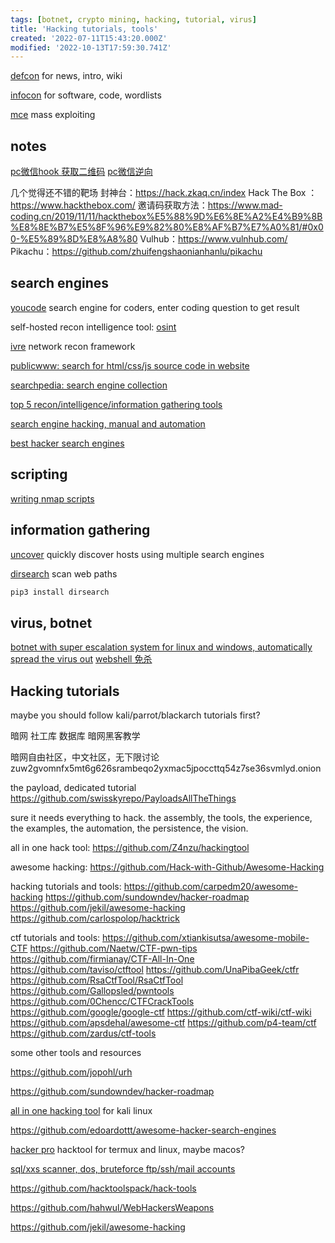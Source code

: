 ```yaml
---
tags: [botnet, crypto mining, hacking, tutorial, virus]
title: 'Hacking tutorials, tools'
created: '2022-07-11T15:43:20.000Z'
modified: '2022-10-13T17:59:30.741Z'
---
```


[defcon](https://defcon.org) for news, intro, wiki

[infocon](https://infocon.org) for software, code, wordlists

[mce](https://github.com/jm33-m0/mec) mass exploiting

## notes
[pc微信hook 获取二维码](https://blog.csdn.net/a1165559068/article/details/110450166?app_version=5.9.0&code=app_1562916241&csdn_share_tail=%7B%22type%22%3A%22blog%22%2C%22rType%22%3A%22article%22%2C%22rId%22%3A%22110450166%22%2C%22source%22%3A%22a1165559068%22%7D&uLinkId=usr1mkqgl919blen&utm_source=app)
[pc微信逆向](https://note.youdao.com/s/KRl8DIR0)

几个觉得还不错的靶场
封神台：https://hack.zkaq.cn/index
Hack The Box ：https://www.hackthebox.com/
邀请码获取方法：https://www.mad-coding.cn/2019/11/11/hackthebox%E5%88%9D%E6%8E%A2%E4%B9%8B%E8%8E%B7%E5%8F%96%E9%82%80%E8%AF%B7%E7%A0%81/#0x00-%E5%89%8D%E8%A8%80
Vulhub：https://www.vulnhub.com/
Pikachu：https://github.com/zhuifengshaonianhanlu/pikachu

## search engines

[youcode](https://you.com/code) search engine for coders, enter coding question to get result

self-hosted recon intelligence tool: [osint](https://github.com/lockfale/osint-framework)

[ivre](https://github.com/ivre/ivre) network recon framework

[publicwww: search for html/css/js source code in website](https://publicwww.com/)

[searchpedia: search engine collection](https://hackernoon.com/searchpedia-a-list-of-250-search-engines-40198146adfc)

[top 5 recon/intelligence/information gathering tools](https://resources.infosecinstitute.com/topic/top-five-open-source-intelligence-osint-tools/)

[search engine hacking, manual and automation](https://resources.infosecinstitute.com/topic/search-engine-hacking-manual-and-automation/)

[best hacker search engines](https://dekisoft.com/best-hacker-search-engines-to-use/)

## scripting

[writing nmap scripts](https://www.cnblogs.com/bhlsheji/p/5175516.html)

## information gathering

[uncover](https://github.com/projectdiscovery/uncover) quickly discover hosts using multiple search engines

[dirsearch](https://github.com/maurosoria/dirsearch) scan web paths
```bash
pip3 install dirsearch
```

## virus, botnet

[botnet with super escalation system for linux and windows, automatically spread the virus out](https://github.com/ThrillQuks/Pitraix)
[webshell 免杀](https://zu1k.com/posts/security/web-security/hide-your-webshell/)

## Hacking tutorials

maybe you should follow kali/parrot/blackarch tutorials first?

暗网 社工库 数据库 暗网黑客教学

暗网自由社区，中文社区，无下限讨论
zuw2gvomnfx5mt6g626srambeqo2yxmac5jpoccttq54z7se36svmlyd.onion

the payload, dedicated tutorial
https://github.com/swisskyrepo/PayloadsAllTheThings

sure it needs everything to hack. the assembly, the tools, the experience, the examples, the automation, the persistence, the vision.

all in one hack tool:
https://github.com/Z4nzu/hackingtool

awesome hacking:
https://github.com/Hack-with-Github/Awesome-Hacking

hacking tutorials and tools:
https://github.com/carpedm20/awesome-hacking
https://github.com/sundowndev/hacker-roadmap
https://github.com/jekil/awesome-hacking
https://github.com/carlospolop/hacktrick

ctf tutorials and tools:
https://github.com/xtiankisutsa/awesome-mobile-CTF
https://github.com/Naetw/CTF-pwn-tips
https://github.com/firmianay/CTF-All-In-One
https://github.com/taviso/ctftool
https://github.com/UnaPibaGeek/ctfr
https://github.com/RsaCtfTool/RsaCtfTool
https://github.com/Gallopsled/pwntools
https://github.com/0Chencc/CTFCrackTools
https://github.com/google/google-ctf
https://github.com/ctf-wiki/ctf-wiki
https://github.com/apsdehal/awesome-ctf
https://github.com/p4-team/ctf
https://github.com/zardus/ctf-tools

some other tools and resources

https://github.com/jopohl/urh

https://github.com/sundowndev/hacker-roadmap

[all in one hacking tool](https://github.com/Z4nzu/hackingtool) for kali linux

https://github.com/edoardottt/awesome-hacker-search-engines

[hacker pro](https://github.com/jaykali/hackerpro) hacktool for termux and linux, maybe macos?

[sql/xxs scanner, dos, bruteforce ftp/ssh/mail accounts](https://github.com/b3-v3r/Hunner)

https://github.com/hacktoolspack/hack-tools

https://github.com/hahwul/WebHackersWeapons

https://github.com/jekil/awesome-hacking
